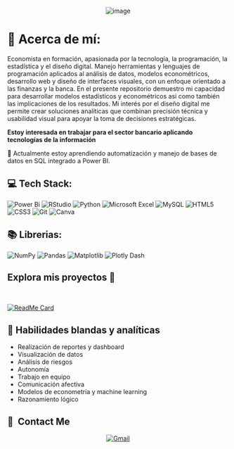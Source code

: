 <p align="center">
<img alt="image" src="https://github.com/user-attachments/assets/e3494f02-c4dc-437d-94e5-f195d3d4b3ad" />
  
# 💫 Acerca de mí:
Economista en formación, apasionada por la tecnología, la programación, la estadística y el diseño digital. Manejo herramientas y lenguajes de programación aplicados al análisis de datos, modelos econométricos, desarrollo web y diseño de interfaces visuales, con un enfoque orientado a las finanzas y la banca. En el presente repositorio demuestro mi capacidad para desarrollar modelos estadísticos y econométricos asi como también las implicaciones de los resultados. Mi interés por el diseño digital me permite crear soluciones analíticas que combinan precisión técnica y usabilidad visual para apoyar la toma de decisiones estratégicas.

**Estoy interesada en trabajar para el sector bancario aplicando tecnologías de la información**

🌱 Actualmente estoy aprendiendo automatización y manejo de bases de datos en SQL integrado a Power BI.


## 💻 Tech Stack:
![Power Bi](https://img.shields.io/badge/power_bi-F2C811?style=for-the-badge&logo=powerbi&logoColor=black) ![RStudio](https://img.shields.io/badge/RStudio-4285F4?style=for-the-badge&logo=rstudio&logoColor=white) 	![Python](https://img.shields.io/badge/python-3670A0?style=for-the-badge&logo=python&logoColor=ffdd54) ![Microsoft Excel](https://img.shields.io/badge/Microsoft_Excel-217346?style=for-the-badge&logo=microsoft-excel&logoColor=white) ![MySQL](https://img.shields.io/badge/mysql-4479A1.svg?style=for-the-badge&logo=mysql&logoColor=white) ![HTML5](https://img.shields.io/badge/html5-%23E34F26.svg?style=for-the-badge&logo=html5&logoColor=white) ![CSS3](https://img.shields.io/badge/css3-%231572B6.svg?style=for-the-badge&logo=css3&logoColor=white)   ![Git](https://img.shields.io/badge/git-%23F05033.svg?style=for-the-badge&logo=git&logoColor=white) ![Canva](https://img.shields.io/badge/Canva-%2300C4CC.svg?style=for-the-badge&logo=Canva&logoColor=white)

## 📚 Librerias:
![NumPy](https://img.shields.io/badge/numpy-%23013243.svg?style=for-the-badge&logo=numpy&logoColor=white) ![Pandas](https://img.shields.io/badge/pandas-%23150458.svg?style=for-the-badge&logo=pandas&logoColor=white) 	![Matplotlib](https://img.shields.io/badge/Matplotlib-%23ffffff.svg?style=for-the-badge&logo=Matplotlib&logoColor=black) ![Plotly Dash](https://img.shields.io/badge/plotly-3F4F75.svg?style=for-the-badge&logo=plotly&logoColor=white)

<h2>Explora mis proyectos 🎨</h2>
<Br> 

[![ReadMe Card](https://github-readme-stats.vercel.app/api/pin/?username=andyPenDev&repo=Uso-de-dispositivos-moviles-y-comportamiento-del-usuario)](https://github.com/andyPenDev/Uso-de-dispositivos-moviles-y-comportamiento-del-usuario)


## 🧠 Habilidades blandas y analíticas
- Realización de reportes y dashboard
- Visualización de datos
- Análisis de riesgos
- Autonomía
- Trabajo en equipo
- Comunicación afectiva
- Modelos de econometría y machine learning
- Razonamiento lógico

## 🔗 &nbsp;Contact Me

<div align="center">
<a href="mailto:andypen1212@gmail.com"><img alt="Gmail" src="https://img.shields.io/badge/Gmail-D14836?style=for-the-badge&logo=gmail&logoColor=white" /></a>
</a>
</div>
